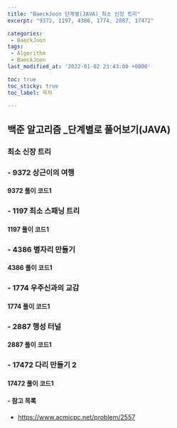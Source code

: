 ```yaml
---
title: "BaeckJoon 단계별(JAVA)_최소 신장 트리" 
excerpt: "9372, 1197, 4386, 1774, 2887, 17472"

categories:  
 - BaeckJoon 
tags: 
 - Algorithm
 - BaeckJoon 
last_modified_at: '2022-01-02 23:43:00 +0800'

toc: true
toc_sticky: true
toc_label: 목차

---
```

## 백준 알고리즘 _단계별로 풀어보기(JAVA)
### 최소 신장 트리
### - 9372 상근이의 여행

#### 9372 풀이 코드1
>

### - 1197 	최소 스패닝 트리

#### 1197 풀이 코드1
>
 
### - 4386 별자리 만들기

#### 	4386 풀이 코드1
>
 
### - 1774 	우주신과의 교감

#### 1774 풀이 코드1
>
 
### - 2887 행성 터널

#### 2887 풀이 코드1
>

### - 17472 	다리 만들기 2

#### 17472 풀이 코드1
>
#### - 참고 목록
- https://www.acmicpc.net/problem/2557
